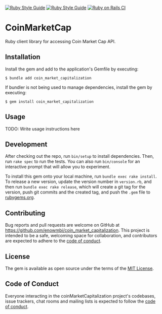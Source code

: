 [![Ruby Style Guide](https://img.shields.io/badge/code_style-rubocop-brightgreen.svg)](https://github.com/rubocop/rubocop)
[![Ruby Style Guide](https://img.shields.io/badge/code_style-community-brightgreen.svg)](https://rubystyle.guide)
[![Ruby on Rails CI](https://github.com/enowmbi/coin_market_capitalization_ruby/actions/workflows/ruby.yml/badge.svg)](https://github.com/enowmbi/coin_market_capitalization_ruby/actions/workflows/ruby.yml)

# CoinMarketCap
Ruby client library for accessing Coin Market Cap API.

## Installation

Install the gem and add to the application's Gemfile by executing:

    $ bundle add coin_market_capitalization

If bundler is not being used to manage dependencies, install the gem by executing:

    $ gem install coin_market_capitalization

## Usage

TODO: Write usage instructions here

## Development

After checking out the repo, run `bin/setup` to install dependencies. Then, run `rake spec` to run the tests. You can also run `bin/console` for an interactive prompt that will allow you to experiment.

To install this gem onto your local machine, run `bundle exec rake install`. To release a new version, update the version number in `version.rb`, and then run `bundle exec rake release`, which will create a git tag for the version, push git commits and the created tag, and push the `.gem` file to [rubygems.org](https://rubygems.org).

## Contributing

Bug reports and pull requests are welcome on GitHub at https://github.com/enowmbi/coin_market_capitalization. This project is intended to be a safe, welcoming space for collaboration, and contributors are expected to adhere to the [code of conduct](https://github.com/[USERNAME]/coin_market_capitalization/blob/master/CODE_OF_CONDUCT.md).

## License

The gem is available as open source under the terms of the [MIT License](https://opensource.org/licenses/MIT).

## Code of Conduct

Everyone interacting in the coinMarketCapitalization project's codebases, issue trackers, chat rooms and mailing lists is expected to follow the [code of conduct](https://github.com/[USERNAME]/coin_market_capitalization/blob/master/CODE_OF_CONDUCT.md).

